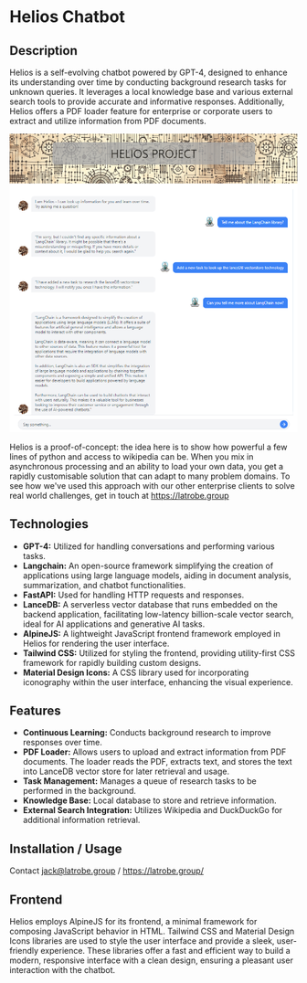 # Helios Chatbot

## Description

Helios is a self-evolving chatbot powered by GPT-4, designed to enhance its understanding over time by conducting background research tasks for unknown queries. It leverages a local knowledge base and various external search tools to provide accurate and informative responses. Additionally, Helios offers a PDF loader feature for enterprise or corporate users to extract and utilize information from PDF documents.

![Screenshot of Helios](./demos/screenshot.png)

Helios is a proof-of-concept: the idea here is to show how powerful a few lines of python and access to wikipedia can be. When you mix in asynchronous processing and an ability to load your own data, you get a rapidly customisable solution that can adapt to many problem domains. To see how we've used this approach with our other enterprise clients to solve real world challenges, get in touch at https://latrobe.group

## Technologies

- **GPT-4:** Utilized for handling conversations and performing various tasks.
- **Langchain:** An open-source framework simplifying the creation of applications using large language models, aiding in document analysis, summarization, and chatbot functionalities.
- **FastAPI:** Used for handling HTTP requests and responses.
- **LanceDB:** A serverless vector database that runs embedded on the backend application, facilitating low-latency billion-scale vector search, ideal for AI applications and generative AI tasks.
- **AlpineJS:** A lightweight JavaScript frontend framework employed in Helios for rendering the user interface.
- **Tailwind CSS:** Utilized for styling the frontend, providing utility-first CSS framework for rapidly building custom designs.
- **Material Design Icons:** A CSS library used for incorporating iconography within the user interface, enhancing the visual experience.

## Features

- **Continuous Learning:** Conducts background research to improve responses over time.
- **PDF Loader:** Allows users to upload and extract information from PDF documents. The loader reads the PDF, extracts text, and stores the text into LanceDB vector store for later retrieval and usage.
- **Task Management:** Manages a queue of research tasks to be performed in the background.
- **Knowledge Base:** Local database to store and retrieve information.
- **External Search Integration:** Utilizes Wikipedia and DuckDuckGo for additional information retrieval.

## Installation / Usage

Contact jack@latrobe.group / https://latrobe.group/

## Frontend

Helios employs AlpineJS for its frontend, a minimal framework for composing JavaScript behavior in HTML. Tailwind CSS and Material Design Icons libraries are used to style the user interface and provide a sleek, user-friendly experience. These libraries offer a fast and efficient way to build a modern, responsive interface with a clean design, ensuring a pleasant user interaction with the chatbot.
